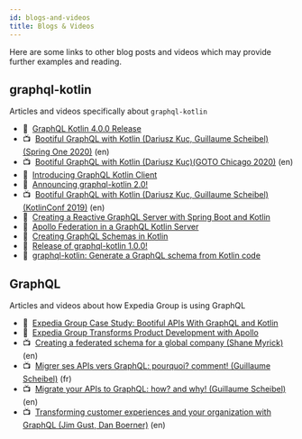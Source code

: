 ```yaml
---
id: blogs-and-videos
title: Blogs & Videos
---
```

Here are some links to other blog posts and videos which may provide further examples and reading.

## graphql-kotlin

Articles and videos specifically about `graphql-kotlin`

-   📝  [GraphQL Kotlin 4.0.0 Release](https://medium.com/expedia-group-tech/graphql-kotlin-4-0-0-release-eb87e150a192)
-   📺  [Bootiful GraphQL with Kotlin (Dariusz Kuc, Guillaume Scheibel)(Spring One 2020)](https://www.youtube.com/watch?v=t9He4vHZC24) (en)
-   📺  [Bootiful GraphQL with Kotlin (Dariusz Kuc)(GOTO Chicago 2020)](https://www.youtube.com/watch?v=1siPT1pTXFU) (en)
-   📝  [Introducing GraphQL Kotlin Client](https://medium.com/expedia-group-tech/introducing-graphql-kotlin-client-b32dc3061a6f)
-   📝  [Announcing graphql-kotlin 2.0!](https://medium.com/expedia-group-tech/graphql-kotlin-2-0-4006ea41f774)
-   📺  [Bootiful GraphQL with Kotlin (Dariusz Kuc, Guillaume Scheibel)(KotlinConf 2019)](https://www.youtube.com/watch?v=7YJyPXjLdug&index=25) (en)
-   📝  [Creating a Reactive GraphQL Server with Spring Boot and Kotlin](https://medium.com/expedia-group-tech/creating-a-reactive-graphql-server-with-spring-boot-and-kotlin-54aca7316470)
-   📝  [Apollo Federation in a GraphQL Kotlin Server](https://medium.com/expedia-group-tech/apollo-federation-in-a-graphql-kotlin-server-115cea51607a)
-   📝  [Creating GraphQL Schemas in Kotlin](https://medium.com/expedia-group-tech/creating-graphql-schemas-in-kotlin-aaaac0ab0672)
-   📝  [Release of graphql-kotlin 1.0.0!](https://medium.com/expedia-group-tech/release-of-graphql-kotlin-1-0-0-791ad85d3116)
-   📝  [graphql-kotlin: Generate a GraphQL schema from Kotlin code](https://medium.com/expedia-group-tech/graphql-kotlin-generate-a-graphql-schema-from-kotlin-code-21d1dc2f6e27)

## GraphQL

Articles and videos about how Expedia Group is using GraphQL

-   📝  [Expedia Group Case Study: Bootiful APIs With GraphQL and Kotlin](https://kotlinlang.org/lp/server-side/case-studies/expedia)
-   📝  [Expedia Group Transforms Product Development with Apollo](https://www.apollographql.com/customers/expediagroup/)
-   📺  [Creating a federated schema for a global company (Shane Myrick)](https://youtu.be/MuD3TAP0D9Y) (en)
-   📺  [Migrer ses APIs vers GraphQL: pourquoi? comment! (Guillaume Scheibel)](https://youtu.be/IRIkpvJo95s) (fr)
-   📺  [Migrate your APIs to GraphQL: how? and why! (Guillaume Scheibel)](https://youtu.be/IkPMpzQ-TRI) (en)
-   📺  [Transforming customer experiences and your organization with GraphQL (Jim Gust, Dan Boerner)](https://youtu.be/Jt-ZD4zj4Ow) (en)
